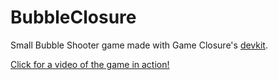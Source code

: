 BubbleClosure
===========================

Small Bubble Shooter game made with Game Closure's [devkit](https://github.com/gameclosure/devkit).

[Click for a video of the game in action!](https://youtu.be/jwHHnUDJ7uA)